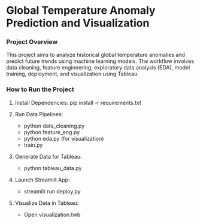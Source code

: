 # Global Temperature Anomaly Prediction and Visualization


### Project Overview

This project aims to analyze historical global temperature anomalies and predict future trends using machine learning models. The workflow involves data cleaning, feature engineering, exploratory data analysis (EDA), model training, deployment, and visualization using Tableau.


### How to Run the Project

1. Install Dependencies:
pip install -r requirements.txt

2. Run Data Pipelines:
    - python data_cleaning.py
    - python feature_eng.py
    - python eda.py (for visualization)
    - train.py

3. Generate Data for Tableau:
    - python tableau_data.py

4. Launch Streamlit App:
    - streamlit run deploy.py

5. Visualize Data in Tableau:
    - Open visualization.twb